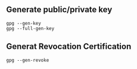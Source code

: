 ## Generate public/private key
    gpg --gen-key
    gpg --full-gen-key
## Generat Revocation Certification
    gpg --gen-revoke
     
